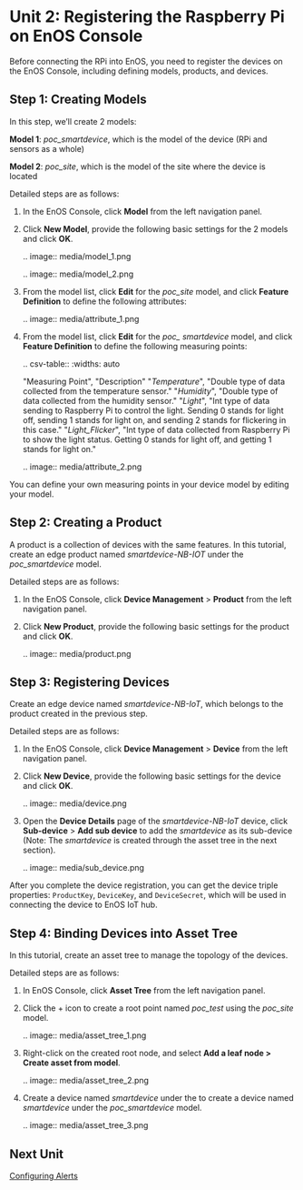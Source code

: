 # Unit 2: Registering the Raspberry Pi on EnOS Console

Before connecting the RPi into EnOS, you need to register the devices on the EnOS Console, including defining models, products, and devices.

## Step 1: Creating Models

In this step, we’ll create 2 models:

**Model 1**: *poc_smartdevice*, which is the model of the device (RPi and sensors as a whole)

**Model 2**: *poc_site*, which is the model of the site where the device is located

Detailed steps are as follows:

1. In the EnOS Console, click **Model** from the left navigation panel.

2. Click **New Model**, provide the following basic settings for the 2 models and click **OK**.

   .. image:: media/model_1.png

   .. image:: media/model_2.png

3. From the model list, click **Edit** for the *poc_site* model, and click **Feature Definition** to define the following attributes:

   .. image:: media/attribute_1.png

4. From the model list, click **Edit** for the *poc_ smartdevice* model, and click **Feature Definition** to define the following measuring points:

   .. csv-table::
      :widths: auto

      "Measuring Point", "Description"
      "*Temperature*", "Double type of data collected from the temperature sensor."
      "*Humidity*", "Double type of data collected from the humidity sensor."
      "*Light*", "Int type of data sending to Raspberry Pi to control the light. Sending 0 stands for light off, sending 1 stands for light on, and sending 2 stands for flickering in this case."
      "*Light_Flicker*", "Int type of data collected from Raspberry Pi to show the light status. Getting 0 stands for light off, and getting 1 stands for light on."

   .. image:: media/attribute_2.png

You can define your own measuring points in your device model by editing your model.



## Step 2: Creating a Product

A product is a collection of devices with the same features. In this tutorial, create an edge product named *smartdevice-NB-IOT* under the *poc_smartdevice* model.

Detailed steps are as follows:

1. In the EnOS Console, click **Device Management** > **Product** from the left navigation panel.

2. Click **New Product**, provide the following basic settings for the product and click **OK**.

   .. image:: media/product.png

## Step 3: Registering Devices

Create an edge device named *smartdevice-NB-IoT*, which belongs to the product created in the previous step.

Detailed steps are as follows:

1. In the EnOS Console, click **Device Management** > **Device** from the left navigation panel.

2. Click **New Device**, provide the following basic settings for the device and click **OK**.

   .. image:: media/device.png

3. Open the **Device Details** page of the *smartdevice-NB-IoT* device, click **Sub-device** > **Add sub device** to add the *smartdevice* as its sub-device (Note: The *smartdevice* is created through the asset tree in the next section).

   .. image:: media/sub_device.png

After you complete the device registration, you can get the device triple properties: `ProductKey`, `DeviceKey`, and `DeviceSecret`, which will be used in connecting the device to EnOS IoT hub.

## Step 4: Binding Devices into Asset Tree

In this tutorial, create an asset tree to manage the topology of the devices.

Detailed steps are as follows:

1. In EnOS Console, click **Asset Tree** from the left navigation panel.

2. Click the + icon to create a root point named *poc_test* using the *poc_site* model.

   .. image:: media/asset_tree_1.png

3. Right-click on the created root node, and select **Add a leaf node > Create asset from model**.

   .. image:: media/asset_tree_2.png

4. Create a device named *smartdevice* under the to create a device named *smartdevice* under the *poc_smartdevice* model.

   .. image:: media/asset_tree_3.png

## Next Unit

[Configuring Alerts](configuring_alerts)
